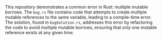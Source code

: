 This repository demonstrates a common error in Rust: multiple mutable borrows. The `bug.rs` file contains code that attempts to create multiple mutable references to the same variable, leading to a compile-time error. The solution, found in `bugSolution.rs`, addresses this error by refactoring the code to avoid multiple mutable borrows, ensuring that only one mutable reference exists at any given time.